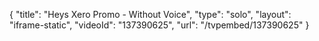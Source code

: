 {
    "title": "Heys Xero Promo - Without Voice",
    "type": "solo",
    "layout": "iframe-static",
    "videoId": "137390625",
    "url": "\/tvpembed\/137390625"
}